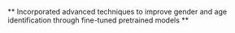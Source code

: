 ** Incorporated advanced techniques to improve gender and age identification through fine-tuned pretrained models ** 
